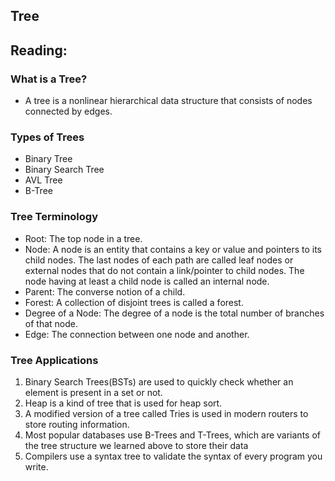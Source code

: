 ## Tree

## Reading:
### What is a Tree?
- A tree is a nonlinear hierarchical data structure that consists of nodes connected by edges.

### Types of Trees
- Binary Tree
- Binary Search Tree
- AVL Tree
- B-Tree

### Tree Terminology
- Root: The top node in a tree.
- Node: A node is an entity that contains a key or value and pointers to its child nodes. The last nodes of each path are called leaf nodes or external nodes that do not contain a link/pointer to child nodes. The node having at least a child node is called an internal node.
- Parent: The converse notion of a child.
- Forest: A collection of disjoint trees is called a forest.
- Degree of a Node: The degree of a node is the total number of branches of that node.
- Edge: The connection between one node and another.


### Tree Applications
1. Binary Search Trees(BSTs) are used to quickly check whether an element is present in a set or not.
2. Heap is a kind of tree that is used for heap sort.
3. A modified version of a tree called Tries is used in modern routers to store routing information.
4. Most popular databases use B-Trees and T-Trees, which are variants of the tree structure we learned above to store their data
5. Compilers use a syntax tree to validate the syntax of every program you write.
